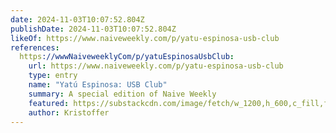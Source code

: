 ```yaml
---
date: 2024-11-03T10:07:52.804Z
publishDate: 2024-11-03T10:07:52.804Z
likeOf: https://www.naiveweekly.com/p/yatu-espinosa-usb-club
references:
  https://wwwNaiveweeklyCom/p/yatuEspinosaUsbClub:
    url: https://www.naiveweekly.com/p/yatu-espinosa-usb-club
    type: entry
    name: "Yatú Espinosa: USB Club"
    summary: A special edition of Naive Weekly
    featured: https://substackcdn.com/image/fetch/w_1200,h_600,c_fill,f_jpg,q_auto:good,fl_progressive:steep,g_auto/https%3A%2F%2Fsubstack-post-media.s3.amazonaws.com%2Fpublic%2Fimages%2F3f463483-3e07-4d3f-b0f5-06e494e79072_1080x1350.jpeg
    author: Kristoffer
---
```


